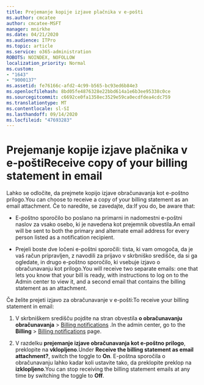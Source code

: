 ```yaml
---
title: Prejemanje kopije izjave plačnika v e-pošti
ms.author: cmcatee
author: cmcatee-MSFT
manager: mnirkhe
ms.date: 04/21/2020
ms.audience: ITPro
ms.topic: article
ms.service: o365-administration
ROBOTS: NOINDEX, NOFOLLOW
localization_priority: Normal
ms.custom:
- "1643"
- "9000137"
ms.assetid: fe76166c-afd2-4c99-b565-bc93ed6b84e3
ms.openlocfilehash: 8bd05fe4876328e22bbd614a1e6b3ee95338c0ce
ms.sourcegitcommit: c6692ce0fa1358ec3529e59ca0ecdfdea4cdc759
ms.translationtype: MT
ms.contentlocale: sl-SI
ms.lasthandoff: 09/14/2020
ms.locfileid: "47693283"
---
```

# <a name="receive-copy-of-your-billing-statement-in-email"></a><span data-ttu-id="39416-102">Prejemanje kopije izjave plačnika v e-pošti</span><span class="sxs-lookup"><span data-stu-id="39416-102">Receive copy of your billing statement in email</span></span>

<span data-ttu-id="39416-103">Lahko se odločite, da prejmete kopijo izjave obračunavanja kot e-poštno prilogo.</span><span class="sxs-lookup"><span data-stu-id="39416-103">You can choose to receive a copy of your billing statement as an email attachment.</span></span> <span data-ttu-id="39416-104">Če to naredite, se zavedajte, da:</span><span class="sxs-lookup"><span data-stu-id="39416-104">If you do, be aware that:</span></span>
  
- <span data-ttu-id="39416-105">E-poštno sporočilo bo poslano na primarni in nadomestni e-poštni naslov za vsako osebo, ki je navedena kot prejemnik obvestila.</span><span class="sxs-lookup"><span data-stu-id="39416-105">An email will be sent to both the primary and alternate email address for every person listed as a notification recipient.</span></span>

- <span data-ttu-id="39416-106">Prejeli boste dve ločeni e-poštni sporočili: tista, ki vam omogoča, da je vaš račun pripravljen, z navodili za prijavo v skrbniško središče, da si ga ogledate, in drugo e-poštno sporočilo, ki vsebuje izjavo o obračunavanju kot prilogo.</span><span class="sxs-lookup"><span data-stu-id="39416-106">You will receive two separate emails: one that lets you know that your bill is ready, with instructions to log on to the Admin center to view it, and a second email that contains the billing statement as an attachment.</span></span>

<span data-ttu-id="39416-107">Če želite prejeti izjavo za obračunavanje v e-pošti:</span><span class="sxs-lookup"><span data-stu-id="39416-107">To receive your billing statement in email:</span></span>
  
1. <span data-ttu-id="39416-108">V skrbniškem središču pojdite na stran obvestila **o obračunavanju obračunavanja** \> [Billing notifications](https://go.microsoft.com/fwlink/p/?linkid=853212) .</span><span class="sxs-lookup"><span data-stu-id="39416-108">In the admin center, go to the **Billing** \> [Billing notifications](https://go.microsoft.com/fwlink/p/?linkid=853212) page.</span></span>

2. <span data-ttu-id="39416-109">V razdelku **prejemanje izjave obračunavanja kot e-poštno prilogo**, preklopite na **vklopljeno**.</span><span class="sxs-lookup"><span data-stu-id="39416-109">Under **Receive the billing statement as email attachment?**, switch the toggle to **On**.</span></span> <span data-ttu-id="39416-110">E-poštna sporočila o obračunavanju lahko kadar koli ustavite tako, da preklopite preklop na **izklopljeno**.</span><span class="sxs-lookup"><span data-stu-id="39416-110">You can stop receiving the billing statement emails at any time by switching the toggle to **Off**.</span></span>